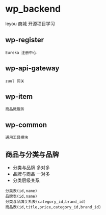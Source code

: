 # wp_backend
leyou 商城 开源项目学习 

## wp-register
    Eureka 注册中心
    
## wp-api-gateway
    zuul 网关

## wp-item
    商品微服务
    
## wp-common
    通用工具模块

## 商品与分类与品牌
* 分类与品牌 多对多
* 品牌与商品 一对多
* 分类层级关系
```
分类表(id,name)
品牌表(id,name)
分类与品牌关系表(category_id,brand_id)
商品表(id,title,price,category_id,brand_id)    
```
